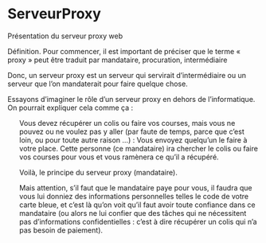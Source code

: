 # ServeurProxy
Présentation du serveur proxy web

Définition.
Pour commencer, il est important de préciser que le terme « proxy » peut être traduit par mandataire, procuration, intermédiaire

Donc, un serveur proxy est un serveur qui servirait d’intermédiaire ou un serveur que l’on mandaterait pour faire quelque chose.

Essayons d’imaginer le rôle d’un serveur proxy en dehors de l’informatique. On pourrait expliquer cela comme ça :

<ul>
Vous devez récupérer un colis ou faire vos courses, mais vous ne pouvez ou ne voulez pas y aller (par faute de temps, parce que c’est loin, ou pour toute autre raison …)  : Vous envoyez quelqu’un le faire à votre place. Cette personne (ce mandataire) ira chercher le colis ou faire vos courses pour vous et vous ramènera ce qu’il a récupéré.

Voilà, le principe du serveur proxy (mandataire).

Mais attention, s’il faut que le mandataire paye pour vous, il faudra que vous lui donniez des informations personnelles telles le code de votre carte bleue, et c’est là qu’on voit qu’il faut avoir toute confiance dans ce mandataire (ou alors ne lui confier que des tâches qui ne nécessitent pas d’informations confidentielles : c’est à dire récupérer un colis qui n’a pas besoin de paiement).
</ul>
